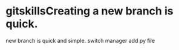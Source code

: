 # gitskillsCreating a new branch is quick.
new branch is quick and simple.
switch manager
add py file
